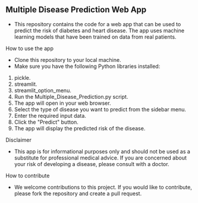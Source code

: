 ## Multiple Disease Prediction Web App
* This repository contains the code for a web app that can be used to predict the risk of diabetes and heart disease. The app uses machine learning models that have been trained on data from real patients.

How to use the app

* Clone this repository to your local machine.
* Make sure you have the following Python libraries installed:

1. pickle.
2. streamlit.
3. streamlit_option_menu.
4. Run the Multiple_Disease_Prediction.py script.
5. The app will open in your web browser.
6. Select the type of disease you want to predict from the sidebar menu.
7. Enter the required input data.
8. Click the "Predict" button.
9. The app will display the predicted risk of the disease.

Disclaimer

* This app is for informational purposes only and should not be used as a substitute for professional medical advice. If you are concerned about your risk of developing a disease, please consult with a doctor.

How to contribute

* We welcome contributions to this project. If you would like to contribute, please fork the repository and create a pull request.
